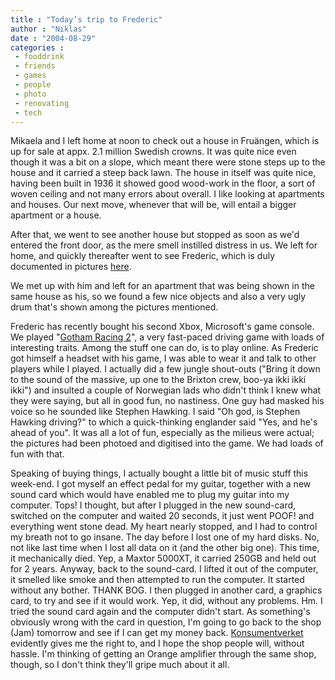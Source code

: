 ```yaml
---
title : "Today’s trip to Frederic"
author : "Niklas"
date : "2004-08-29"
categories : 
 - fooddrink
 - friends
 - games
 - people
 - photo
 - renovating
 - tech
---
```


Mikaela and I left home at noon to check out a house in Fruängen, which is up for sale at appx. 2.1 million Swedish crowns. It was quite nice even though it was a bit on a slope, which meant there were stone steps up to the house and it carried a steep back lawn. The house in itself was quite nice, having been built in 1936 it showed good wood-work in the floor, a sort of woven ceiling and not many errors about overall. I like looking at apartments and houses. Our next move, whenever that will be, will entail a bigger apartment or a house.

After that, we went to see another house but stopped as soon as we'd entered the front door, as the mere smell instilled distress in us. We left for home, and quickly thereafter went to see Frederic, which is duly documented in pictures [here](https://niklasblog.com/bilder/2004-08-29).

We met up with him and left for an apartment that was being shown in the same house as his, so we found a few nice objects and also a very ugly drum that's shown among the pictures mentioned.

Frederic has recently bought his second Xbox, Microsoft's game console. We played "[Gotham Racing 2](http://www.xbox.com/en-us/pgr2/default.htm)", a very fast-paced driving game with loads of interesting traits. Among the stuff one can do, is to play online. As Frederic got himself a headset with his game, I was able to wear it and talk to other players while I played. I actually did a few jungle shout-outs ("Bring it down to the sound of the massive, up one to the Brixton crew, boo-ya ikki ikki ikki") and insulted a couple of Norwegian lads who didn't think I knew what they were saying, but all in good fun, no nastiness. One guy had masked his voice so he sounded like Stephen Hawking. I said "Oh god, is Stephen Hawking driving?" to which a quick-thinking englander said "Yes, and he's ahead of you". It was all a lot of fun, especially as the milieus were actual; the pictures had been photoed and digitised into the game. We had loads of fun with that.

Speaking of buying things, I actually bought a little bit of music stuff this week-end. I got myself an effect pedal for my guitar, together with a new sound card which would have enabled me to plug my guitar into my computer. Tops! I thought, but after I plugged in the new sound-card, switched on the computer and waited 20 seconds, it just went POOF! and everything went stone dead. My heart nearly stopped, and I had to control my breath not to go insane. The day before I lost one of my hard disks. No, not like last time when I lost all data on it (and the other big one). This time, it mechanically died. Yep, a Maxtor 5000XT, it carried 250GB and held out for 2 years. Anyway, back to the sound-card. I lifted it out of the computer, it smelled like smoke and then attempted to run the computer. It started without any bother. THANK BOG. I then plugged in another card, a graphics card, to try and see if it would work. Yep, it did, without any problems. Hm. I tried the sound card again and the computer didn't start. As something's obviously wrong with the card in question, I'm going to go back to the shop (Jam) tomorrow and see if I can get my money back. [Konsumentverket](http://www.konsumentratt.konsumentverket.se/mallar/sv/artikel.asp?lngCategoryId=712&lngArticleId=125) evidently gives me the right to, and I hope the shop people will, without hassle. I'm thinking of getting an Orange amplifier through the same shop, though, so I don't think they'll gripe much about it all.
